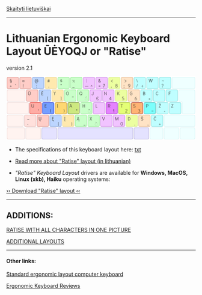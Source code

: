 [Skaityti lietuviškai](README.md)

------------------------------------

# Lithuanian Ergonomic Keyboard Layout ŪĖYOQJ or "Ratise"

version 2.1

![Ratise](docs/images/ratise.png)

+ The specifications of this keyboard layout here:  [txt](SPECIFICATIONS.txt)

+ [Read more about "Ratise" layout (in lithuanian)](README.md)

+ _"Ratise" Keyboard Layout_ drivers are available for __Windows, MacOS, Linux (xkb), Haiku__ operating systems:

[›› Download "Ratise" layout ‹‹](https://github.com/albuck/Ratise-layout/zipball/master)

------------------------------------------------------------------------------------

ADDITIONS:
----------

[RATISE WITH ALL CHARACTERS IN ONE PICTURE](docs/ratise_levels.md)

[ADDITIONAL LAYOUTS](docs/additional_layouts.md)

------------------------------------------------------------------------------------

#### Other links:

[Standard ergonomic layout computer keyboard](https://albuck.github.io/SEL-keyboard/)

[Ergonomic Keyboard Reviews](http://xahlee.info/kbd/ergonomic_keyboards_index.html)
